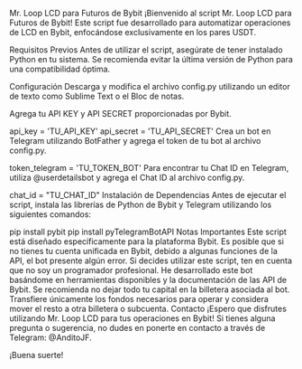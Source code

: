 Mr. Loop LCD para Futuros de Bybit
¡Bienvenido al script Mr. Loop LCD para Futuros de Bybit! Este script fue desarrollado para automatizar operaciones de LCD en Bybit, enfocándose exclusivamente en los pares USDT.

Requisitos Previos
Antes de utilizar el script, asegúrate de tener instalado Python en tu sistema. Se recomienda evitar la última versión de Python para una compatibilidad óptima.

Configuración
Descarga y modifica el archivo config.py utilizando un editor de texto como Sublime Text o el Bloc de notas.

Agrega tu API KEY y API SECRET proporcionadas por Bybit.

api_key = 'TU_API_KEY'
api_secret = 'TU_API_SECRET'
Crea un bot en Telegram utilizando BotFather y agrega el token de tu bot al archivo config.py.

token_telegram = 'TU_TOKEN_BOT'
Para encontrar tu Chat ID en Telegram, utiliza @userdetailsbot y agrega el Chat ID al archivo config.py.

chat_id = "TU_CHAT_ID"
Instalación de Dependencias
Antes de ejecutar el script, instala las librerías de Python de Bybit y Telegram utilizando los siguientes comandos:

pip install pybit
pip install pyTelegramBotAPI
Notas Importantes
Este script está diseñado específicamente para la plataforma Bybit.
Es posible que si no tienes tu cuenta unificada en Bybit, debido a algunas funciones de la API, el bot presente algún error.
Si decides utilizar este script, ten en cuenta que no soy un programador profesional. He desarrollado este bot basándome en herramientas disponibles y la documentación de las API de Bybit.
Se recomienda no dejar todo tu capital en la billetera asociada al bot. Transfiere únicamente los fondos necesarios para operar y considera mover el resto a otra billetera o subcuenta.
Contacto
¡Espero que disfrutes utilizando Mr. Loop LCD para tus operaciones en Bybit! Si tienes alguna pregunta o sugerencia, no dudes en ponerte en contacto a través de Telegram: @AnditoJF.

¡Buena suerte!
